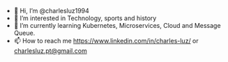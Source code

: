 - 👋 Hi, I’m @charlesluz1994
- 👀 I’m interested in Technology, sports and history
- 🌱 I’m currently learning Kubernetes, Microservices, Cloud and Message Queue.
- 📫 How to reach me https://www.linkedin.com/in/charles-luz/ or charlesluz.pt@gmail.com


<!---
charlesluz1994/charlesluz1994 is a ✨ special ✨ repository because its `README.md` (this file) appears on your GitHub profile.
You can click the Preview link to take a look at your changes.
--->
